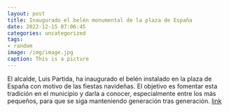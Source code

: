 ```yaml
---
layout: post
title: Inaugurado el belén monumental de la plaza de España
date: 2022-12-15 07:06:45
categories: uncategorized
tags:
- random
image: /img/image.jpg
caption: This is a picture
---
```

El alcalde, Luis Partida, ha inaugurado el belén instalado en la plaza de España con motivo de las fiestas navideñas. El objetivo es fomentar esta tradición en el municipio y darla a conocer, especialmente entre los más pequeños, para que se siga manteniendo generación tras generación.  [link](https://www.ayto-villacanada.es/cultura/inaugurado-el-belen-monumental-de-la-plaza-de-espana/)
